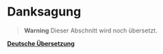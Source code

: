 # Danksagung

> **Warning**
> Dieser Abschnitt wird noch übersetzt.

[**Deutsche Übersetzung**](./Deutsche_Uebersetzung.md)
